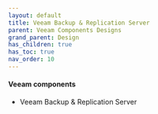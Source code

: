 ```yaml
---
layout: default
title: Veeam Backup & Replication Server
parent: Veeam Components Designs
grand_parent: Design
has_children: true
has_toc: true
nav_order: 10
---
```



#### Veeam components

* Veeam Backup & Replication Server
